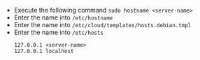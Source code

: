 - Execute the following command `sudo hostname <server-name>`
- Enter the name into `/etc/hostname`
- Enter the name into `/etc/cloud/templates/hosts.debian.tmpl`
- Enter the name into `/etc/hosts`
	```
	127.0.0.1 <server-name>
	127.0.0.1 localhost
	```
